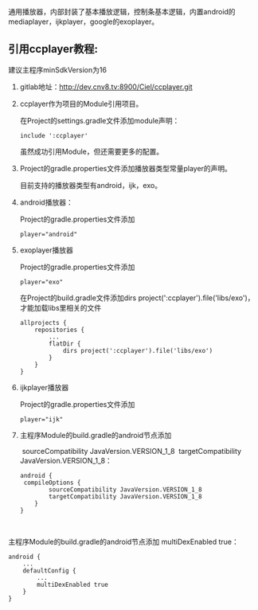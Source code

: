 通用播放器，内部封装了基本播放逻辑，控制条基本逻辑，内置android的mediaplayer，ijkplayer，google的exoplayer。

## 引用ccplayer教程:

建议主程序minSdkVersion为16



1. gitlab地址：http://dev.cnv8.tv:8900/Ciel/ccplayer.git

   

2. ccplayer作为项目的Module引用项目。

   在Project的settings.gradle文件添加module声明：

   ```
   include ':ccplayer'
   ```

   虽然成功引用Module，但还需要更多的配置。

   

3. Project的gradle.properties文件添加播放器类型常量player的声明。

   目前支持的播放器类型有android，ijk，exo。

   

4. android播放器：

   Project的gradle.properties文件添加

   ```
   player="android"
   ```

   

5. exoplayer播放器

   Project的gradle.properties文件添加

   ```
   player="exo"
   ```

   在Project的build.gradle文件添加dirs project(':ccplayer').file('libs/exo')，才能加载libs里相关的文件

   ```
   allprojects {
       repositories {
           ...
           flatDir {
               dirs project(':ccplayer').file('libs/exo')
           }
       }
   }
   ```

   

6. ijkplayer播放器

   Project的gradle.properties文件添加

   ```
   player="ijk"
   ```

   

7. 主程序Module的build.gradle的android节点添加

   ​		sourceCompatibility JavaVersion.VERSION_1_8
   ​        targetCompatibility JavaVersion.VERSION_1_8：

   ```
   android {
   	compileOptions {
           sourceCompatibility JavaVersion.VERSION_1_8
           targetCompatibility JavaVersion.VERSION_1_8
       }
   }
   ```

​       

主程序Module的build.gradle的android节点添加 multiDexEnabled true：

```
android {
    ...
    defaultConfig {
        ...
        multiDexEnabled true
    }
}
```